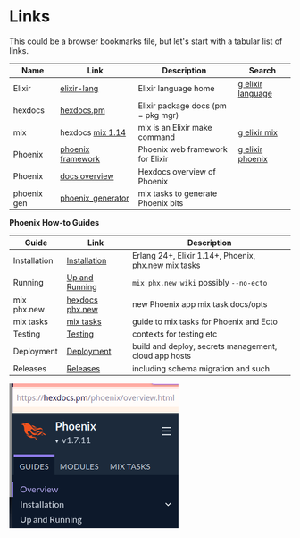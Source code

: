 # Links

This could be a browser bookmarks file, but let's start with
a tabular list of links.

| Name | Link | Description | Search |
|------|------|-------------|--------|
| Elixir | [elixir-lang](https://elixir-lang.org/) | Elixir language home | [g elixir language](https://www.google.com/search?q=elixir+language)
| hexdocs | [hexdocs.pm](https://hexdocs.pm) | Elixir package docs (pm = pkg mgr)| |
| mix | hexdocs [mix 1.14](https://hexdocs.pm/mix/1.14/Mix.html) | mix is an Elixir make command | [g elixir mix](https://www.google.com/search?q=elixir+mix) |
| Phoenix | [phoenix framework](https://www.phoenixframework.org/) | Phoenix web framework for Elixir | [g elixir phoenix](https://www.google.com/search?q=elixir+phoenix) |
| Phoenix | [docs overview](https://hexdocs.pm/phoenix/overview.html) | Hexdocs overview of Phoenix |  |
| phoenix gen | [phoenix_generator](https://hexdocs.pm/phoenix_generator/overview.html) | mix tasks to generate Phoenix bits | |


**Phoenix How-to Guides**

| Guide        | Link | Description |
|--------------|------|-------------|
| Installation | [Installation](https://hexdocs.pm/phoenix/installation.html) | Erlang 24+, Elixir 1.14+, Phoenix, phx.new mix tasks |
| Running      | [Up and Running](https://hexdocs.pm/phoenix/up_and_running.html) | `mix phx.new wiki` possibly `--no-ecto` |
| mix phx.new  | [hexdocs phx.new](https://hexdocs.pm/phoenix/Mix.Tasks.Phx.New.html) | new Phoenix app mix task docs/opts |
| mix tasks    | [mix tasks](https://hexdocs.pm/phoenix/mix_tasks.html) | guide to mix tasks for Phoenix and Ecto |
| Testing      | [Testing](https://hexdocs.pm/phoenix/testing.html) | contexts for testing etc |
| Deployment   | [Deployment](https://hexdocs.pm/phoenix/deployment.html) | build and deploy, secrets management, cloud app hosts |
| Releases     | [Releases]( ) | including schema migration and such |

![phoenix-hexdocs-1.7.11-install.png](./phoenix-hexdocs-1.7.11-install.png) 


